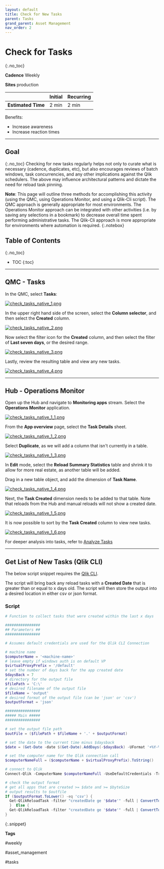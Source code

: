 ```yaml
---
layout: default
title: Check for New Tasks
parent: Tasks
grand_parent: Asset Management
nav_order: 2
---
```


# Check for Tasks <i class="fas fa-file-code fa-xs" title="API | Script Optional"></i>
{:.no_toc}

**Cadence** <span class="label cadence">Weekly</span>

**Sites** <span class="label prod">production</span>

|                                  		                      | Initial   | Recurring  |
|-----------------------------------------------------------|-----------|------------|
| <i class="far fa-clock fa-sm"></i> **Estimated Time**     | 2 min     | 2 min      |

Benefits:

  - Increase awareness
  - Increase reaction times
  
-------------------------

## Goal
{:.no_toc}
Checking for new tasks regularly helps not only to curate what is necessary (cadence, duplicates, etc), but also encourages reviews of batch windows, task concurrencies, and any other implications against the Qlik schedulers. The above may influence architectural patterns and dictate the need for reload task pinning.

**Note**: This page will outline three methods for accomplishing this activity (using the QMC, using Operations Monitor, and using a Qlik-Cli script). The QMC approach is generally appropriate for most environments. The Operations Monitor approach can be integrated with other activities (i.e. by saving any selections in a bookmark) to decrease overall time spent performing administrative tasks. The Qlik-Cli approach is more appropriate for environments where automation is required.
{:.notebox}

## Table of Contents
{:.no_toc}

* TOC
{:toc}
-------------------------

## QMC - Tasks

In the QMC, select **Tasks**:

[![check_tasks_native_1.png](images/check_tasks_native_1.png)](https://raw.githubusercontent.com/eapowertools/qs-admin-playbook/master/docs/asset_management/tasks/images/check_tasks_native_1.png)

In the upper right hand side of the screen, select the **Column selector**, and then select the **Created** column.

[![check_tasks_native_2.png](images/check_tasks_native_2.png)](https://raw.githubusercontent.com/eapowertools/qs-admin-playbook/master/docs/asset_management/tasks/images/check_tasks_native_2.png)

Now select the filter icon for the **Created** column, and then select the filter of **Last seven days**, or the desired range.

[![check_tasks_native_3.png](images/check_tasks_native_3.png)](https://raw.githubusercontent.com/eapowertools/qs-admin-playbook/master/docs/asset_management/tasks/images/check_tasks_native_3.png)

Lastly, review the resulting table and view any new tasks.

[![check_tasks_native_4.png](images/check_tasks_native_4.png)](https://raw.githubusercontent.com/eapowertools/qs-admin-playbook/master/docs/asset_management/tasks/images/check_tasks_native_4.png)

-------------------------

## Hub - Operations Monitor

Open up the Hub and navigate to **Monitoring apps** stream. Select the **Operations Monitor** application.

[![check_tasks_native_1_1.png](images/check_tasks_native_1_1.png)](https://raw.githubusercontent.com/eapowertools/qs-admin-playbook/master/docs/asset_management/tasks/images/check_tasks_native_1_1.png)

From the **App overview** page, select the **Task Details** sheet.

[![check_tasks_native_1_2.png](images/check_tasks_native_1_2.png)](https://raw.githubusercontent.com/eapowertools/qs-admin-playbook/master/docs/asset_management/tasks/images/check_tasks_native_1_2.png)

Select **Duplicate**, as we will add a column that isn't currently in a table.

[![check_tasks_native_1_3.png](images/check_tasks_native_1_3.png)](https://raw.githubusercontent.com/eapowertools/qs-admin-playbook/master/docs/asset_management/tasks/images/check_tasks_native_1_3.png)

In **Edit** mode, select the **Reload Summary Statistics** table and shrink it to allow for more real estate, as another table will be added.

Drag in a new table object, and add the dimension of **Task Name**.

[![check_tasks_native_1_4.png](images/check_tasks_native_1_4.png)](https://raw.githubusercontent.com/eapowertools/qs-admin-playbook/master/docs/asset_management/tasks/images/check_tasks_native_1_4.png)

Next, the **Task Created** dimension needs to be added to that table. Note that reloads from the Hub and manual reloads will not show a created date.

[![check_tasks_native_1_5.png](images/check_tasks_native_1_5.png)](https://raw.githubusercontent.com/eapowertools/qs-admin-playbook/master/docs/asset_management/tasks/images/check_tasks_native_1_5.png)

It is now possible to sort by the **Task Created** column to view new tasks.

[![check_tasks_native_1_6.png](images/check_tasks_native_1_6.png)](https://raw.githubusercontent.com/eapowertools/qs-admin-playbook/master/docs/asset_management/tasks/images/check_tasks_native_1_6.png)

For deeper analysis into tasks, refer to [Analyze Tasks](analyze_tasks.md)


-------------------------

## Get List of New Tasks (Qlik CLI) <i class="fas fa-file-code fa-xs" title="API | Requires Script"></i>

The below script snippet requires the [Qlik CLI](../../tooling/qlik_cli.md).

The script will bring back any reload tasks with a **Created Date** that is greater than or equal to x days old. The script will then store the output into a desired location in either csv or json format.

### Script
```powershell
# Function to collect tasks that were created within the last x days

################
## Parameters ##
################

# Assumes default credentials are used for the Qlik CLI Connection

# machine name
$computerName = '<machine-name>'
# leave empty if windows auth is on default VP
$virtualProxyPrefix = '/default'
# set the number of days back for the app created date
$daysBack = 7
# directory for the output file
$filePath = 'C:\'
# desired filename of the output file
$fileName = 'output'
# desired format of the output file (can be 'json' or 'csv')
$outputFormat = 'json'

################
##### Main #####
################

# set the output file path
$outFile = ($filePath + $fileName + '.' + $outputFormat)

# set the date to the current time minus $daysback
$date = (Get-Date -date $(Get-Date).AddDays(-$daysBack) -UFormat '+%Y-%m-%dT%H:%M:%S.000Z').ToString()

# set the computer name for the Qlik connection call
$computerNameFull = ($computerName + $virtualProxyPrefix).ToString()

# connect to Qlik
Connect-Qlik -ComputerName $computerNameFull -UseDefaultCredentials -TrustAllCerts

# check the output format
# get all apps that are created >= $date and >= $byteSize
# output results to $outfile
If ($outputFormat.ToLower() -eq 'csv') {
  Get-QlikReloadTask -filter "createdDate ge '$date'" -full | ConvertTo-Csv -NoTypeInformation | Set-Content $outFile
  }  Else {
  Get-QlikReloadTask -filter "createdDate ge '$date'" -full | ConvertTo-Json | Set-Content $outFile
} 
```
{:.snippet}

**Tags**

#weekly

#asset_management

#tasks

&nbsp;
